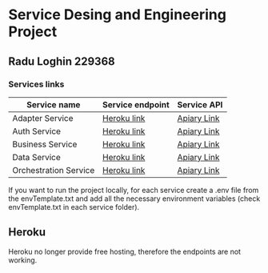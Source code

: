 # Service Desing and Engineering Project
## Radu Loghin 229368

### Services links

|Service name | Service endpoint | Service API |
| ------- | ------- | ------- |
| Adapter Service | [Heroku link](https://adapter-service-sde.herokuapp.com/v1) | [Apiary Link](https://adapterservice1.docs.apiary.io/#) |
| Auth Service| [Heroku link](https://auth-service-sde.herokuapp.com/v1) | [Apiary Link](https://authservice24.docs.apiary.io/#) |
| Business Service| [Heroku link](https://business-service-sde.herokuapp.com/v1) | [Apiary Link](https://businessservice1.docs.apiary.io/#) |
| Data Service| [Heroku link](https://data-service-sde.herokuapp.com/v1) | [Apiary Link](https://dataservice.docs.apiary.io/#) |
| Orchestration Service| [Heroku link](https://orchestration-service-sde.herokuapp.com/v1) | [Apiary Link](https://orchestrationservice.docs.apiary.io/#) |

If you want to run the project locally, for each service create a .env file from the envTemplate.txt and add all the necessary environment variables (check envTemplate.txt in each service folder).  

## Heroku
Heroku no longer provide free hosting, therefore the endpoints are not working.